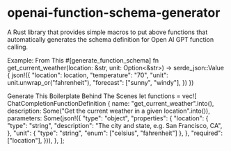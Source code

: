 # openai-function-schema-generator
A Rust library that provides simple macros to put above functions that automatically generates the schema definition for Open AI GPT function calling.


Example:
From This
#[generate_function_schema]
 fn get_current_weather(location: &str, unit: Option<&str>) -> serde_json::Value {
     json!({
         "location": location,
         "temperature": "70",
         "unit": unit.unwrap_or("fahrenheit"),
         "forecast": ["sunny", "windy"],
     })
 })

 Generate This Boilerplate Behind The Scenes
    let functions = vec![
        ChatCompletionFunctionDefinition {
            name: "get_current_weather".into(),
            description: Some("Get the current weather in a given location".into()),
            parameters: Some(json!({
                "type": "object",
                "properties": {
                    "location": {
                        "type": "string",
                        "description": "The city and state, e.g. San Francisco, CA",
                    },
                    "unit": {
                        "type": "string",
                        "enum": ["celsius", "fahrenheit"]
                    },
                },
                "required": ["location"],
            })),
        },
    ];